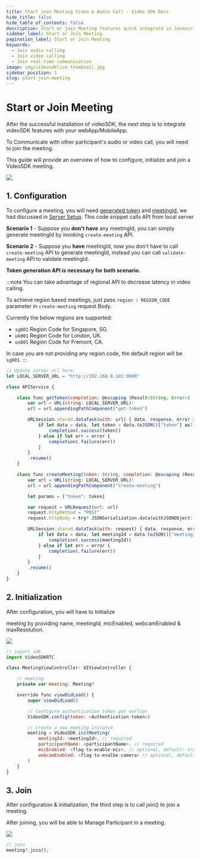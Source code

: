 ```yaml
---
title: Start join Meeting Video & Audio Call - Video SDK Docs
hide_title: false
hide_table_of_contents: false
description: Start or join Meeting features quick integrate in Javascript, React JS, Android, IOS, React Native, Flutter with Video SDK to add live video & audio conferencing to your applications.
sidebar_label: Start or Join Meeting
pagination_label: Start or Join Meeting
keywords:
  - Join audio calling
  - Join video calling
  - Join real-time communication
image: img/videosdklive-thumbnail.jpg
sidebar_position: 1
slug: start-join-meeting
---
```


# Start or Join Meeting

<div style={{display:'flex',flexDirection:'row',alignItems:'stretch',}}>
<div style={{}}>
<p>
After the successful installation of videoSDK, the next step is to integrate videoSDK features with your webApp/MobileApp.</p>

<p>To Communicate with other participant's audio or video call, you will need to join the meeting.</p>

<p>This guide will provide an overview of how to configure, initialize and join a VideoSDK meeting.</p>

</div>
<div>
<img src="/img/gif/new-meeting.gif"/>
</div>

</div>

## 1. Configuration

To configure a meeting, you will need [generated token](/ios/guide/video-and-audio-calling-api-sdk/server-setup#generate-accees-token-and-integrate-other-apis) and [meetingId](/docs/api-reference/realtime-communication/create-join-meeting#create-meeting), we had discussed in [Server Setup](/ios/guide/video-and-audio-calling-api-sdk/server-setup).
This code snippet calls API from local server

**Scenario 1** - Suppose you **don't have** any meetingId, you can simply generate meetingId by invoking `create-meeting` API.

**Scenario 2** - Suppose you **have** meetingId, now you don't have to call `create-meeting` API to generate meetingId, instead you can call `validate-meeting` API to validate meetingId.

**Token generation API is necessary for both scenario.**

:::note
You can take advantage of regional API to decrease latency in video calling.

To achieve region based meetings, just pass `region : REGION_CODE` parameter in `create-meeting` request Body.

Currently the below regions are supported:

- `sg001` Region Code for Singapore, SG.
- `uk001` Region Code for London, UK.
- `us001` Region Code for Fremont, CA.

In case you are not providing any region code, the default region will be `sg001`.
:::


```js
// Update server url here.
let LOCAL_SERVER_URL = "http://192.168.0.101:9000"

class APIService {

    class func getToken(completion: @escaping (Result<String, Error>) -> Void) {
        var url = URL(string: LOCAL_SERVER_URL)!
        url = url.appendingPathComponent("get-token")

        URLSession.shared.dataTask(with: url) { data, response, error in
            if let data = data, let token = data.toJSON()["token"] as? String {
                completion(.success(token))
            } else if let err = error {
                completion(.failure(err))
            }
        }
        .resume()
    }

    class func createMeeting(token: String, completion: @escaping (Result<String, Error>) -> Void) {
        var url = URL(string: LOCAL_SERVER_URL)!
        url = url.appendingPathComponent("create-meeting")

        let params = ["token": token]

        var request = URLRequest(url: url)
        request.httpMethod = "POST"
        request.httpBody = try? JSONSerialization.data(withJSONObject: params, options: [])

        URLSession.shared.dataTask(with: request) { data, response, error in
            if let data = data, let meetingId = data.toJSON()["meetingId"] as? String {
                completion(.success(meetingId))
            } else if let err = error {
                completion(.failure(err))
            }
        }
        .resume()
    }
}
```

## 2. Initialization

<div style={{display:'flex',flexDirection:'row',alignItems:'stretch',}}>
<div style={{}}>
<p>
After configuration, you will have to Initialize 
<p>
meeting by providing name, meetingId, micEnabled, webcamEnabled & maxResolution.
</p>
</p>

</div>
<div>
<img src="/img/gif/add-participant.gif"/>
</div>

</div>

```js
// import sdk
import VideoSDKRTC

class MeetingViewController: UIViewController {

    // meeting
    private var meeting: Meeting?

    override func viewDidLoad() {
        super.viewDidLoad()

        // Configure authentication token got earlier
        VideoSDK.config(token: <Authentication-token>)

        // create a new meeting instance
        meeting = VideoSDK.initMeeting(
            meetingId: <meetingId>, // required
            participantName: <participantName>, // required
            micEnabled: <flag-to-enable-mic>, // optional, default: true
            webcamEnabled: <flag-to-enalbe-camera> // optional, default: true
        )
    }
}
```

## 3. Join

<div style={{display:'flex',flexDirection:'row',alignItems:'stretch',}}>
<div style={{}}>
<p>
After configuration & initialization, the third step is to call join() to join a meeting.
</p>

<p>
After joining, you will be able to Manage Participant in a meeting.
</p>

</div>
<div>
<img src="/img/gif/join-meeting.gif"/>
</div>

</div>

```js
// join
meeting?.join();
```
